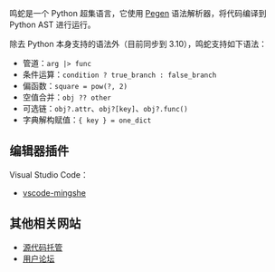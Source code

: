 鸣蛇是一个 Python 超集语言，它使用 [Pegen](https://github.com/we-like-parsers/pegen) 语法解析器，将代码编译到 Python AST 进行运行。

除去 Python 本身支持的语法外（目前同步到 3.10），鸣蛇支持如下语法：

- 管道：`arg |> func`
- 条件运算：`condition ? true_branch : false_branch`
- 偏函数：`square = pow(?, 2)`
- 空值合并：`obj ?? other`
- 可选链：`obj?.attr`、`obj?[key]`、`obj?.func()`
- 字典解构赋值：`{ key } = one_dict`

## 编辑器插件

Visual Studio Code：

  - [vscode-mingshe](https://marketplace.visualstudio.com/items?itemName=frostming.vscode-mingshe)

## 其他相关网站

- [源代码托管](https://github.com/abersheeran/mingshe)
- [用户论坛](https://github.com/abersheeran/mingshe/discussions)
